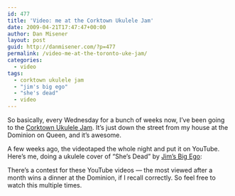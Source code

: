 ```yaml
---
id: 477
title: 'Video: me at the Corktown Ukulele Jam'
date: 2009-04-21T17:47:47+00:00
author: Dan Misener
layout: post
guid: http://danmisener.com/?p=477
permalink: /video-me-at-the-toronto-uke-jam/
categories:
  - video
tags:
  - corktown ukulele jam
  - "jim's big ego"
  - "she's dead"
  - video
---
```

So basically, every Wednesday for a bunch of weeks now, I&#8217;ve been going to the [Corktown Ukulele Jam](http://torontoukes.com/). It&#8217;s just down the street from my house at the Dominion on Queen, and it&#8217;s awesome.

A few weeks ago, the videotaped the whole night and put it on YouTube. Here&#8217;s me, doing a ukulele cover of &#8220;She&#8217;s Dead&#8221; by [Jim&#8217;s Big Ego](http://bigego.com/):



There&#8217;s a contest for these YouTube videos &#8212; the most viewed after a month wins a dinner at the Dominion, if I recall correctly. So feel free to watch this multiple times.